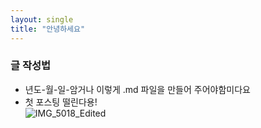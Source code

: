 ```yaml
---
layout: single
title: "안녕하세요"
---
```


### 글 작성법
- 년도-월-일-암거나 이렇게 .md 파일을 만들어 주어야함미다요
- 첫 포스팅 떨린다용!  
![IMG_5018_Edited](C:\Users\kch96\Desktop\포트폴리오\ggongjukim.github.io\images\2022-03-16-test\IMG_5018_Edited.jpg)

